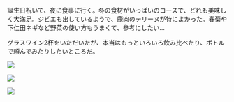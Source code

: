誕生日祝いで、夜に食事に行く。冬の食材がいっぱいのコースで、どれも美味しく大満足。ジビエも出しているようで、鹿肉のテリーヌが特によかった。春菊や下仁田ネギなど野菜の使い方もうまくて、参考にしたい...

グラスワイン2杯をいただいたが、本当はもっといろいろ飲み比べたり、ボトルで頼んでみたりしたいところだ。

![](https://photos.old.apkas.net/medium/202502/20250206-3X000509.webp)

![](https://photos.old.apkas.net/medium/202502/20250206-3X000511.webp)

![](https://photos.old.apkas.net/medium/202502/20250206-3X000513.webp)
